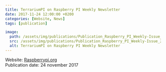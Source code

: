 ```yaml
---
title: TerrariumPI on Raspberry PI Weekly Newsletter
date: 2017-11-24 12:00:00 +0200
categories: [Website, News]
tags: [publication]

image:
  path: /assets/img/publications/Publication_Raspberry_PI_Weekly-Issue_231-24-11-2017.webp
  src: /assets/img/publications/Publication_Raspberry_PI_Weekly-Issue_231-24-11-2017.webp
  alt: TerrariumPI on Raspberry PI Weekly Newsletter
---
```

Website: [Raspberrypi.org](https://www.raspberrypi.org/weekly/hackspace/)\
Publication date: 24 november 2017
